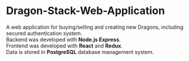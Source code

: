 # Dragon-Stack-Web-Application
A web application for buying/selling and creating new Dragons, including secured authentication system.<br />
Backend was developed with **Node.js Express**.<br />
Frontend was developed with **React** and **Redux**.<br />
Data is stored in **PostgreSQL** database management system.<br />
